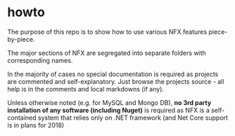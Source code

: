 # howto

The purpose of this repo is to show how to use various NFX features piece-by-piece. 

The major sections of NFX are segregated into separate folders with corresponding names.


In the majority of cases no special documentation is required as projects are commented and 
self-explanatory. Just browse the projects source - all help is in the comments
and local markdowns (if any).

Unless otherwise noted (e.g. for MySQL and Mongo DB), **no 3rd party installation of any software (including Nuget)**
is required as NFX is a self-contained system that relies only on .NET framework (and Net Core support is in plans for 2018)


